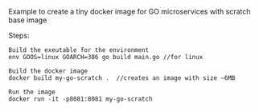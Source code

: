 Example to create a tiny docker image for GO microservices with scratch base image

Steps:

    Build the exeutable for the environment
    env GOOS=linux GOARCH=386 go build main.go //for linux

    Build the docker image
    docker build my-go-scratch .  //creates an image with size ~6MB

    Run the image
    docker run -it -p8081:8081 my-go-scratch 
